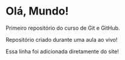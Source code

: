 # Olá, Mundo!

 Primeiro repositório do curso de Git e GitHub.
 
 Repositório criado durante uma aula ao vivo!
 
 Essa linha foi adicionada diretamente do site!
